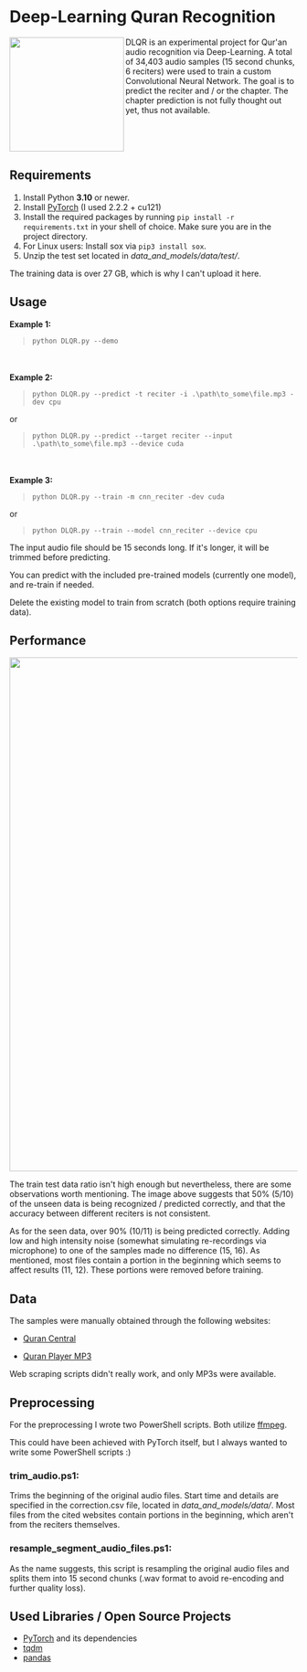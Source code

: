 # Deep-Learning Quran Recognition
<img src='https://raw.githubusercontent.com/m4cit/Deep-Learning-Quran-Recognition/main/gallery/icon.png' align="left" height="200">
DLQR is an experimental project for Qur'an audio recognition via Deep-Learning. A total of 34,403 audio samples (15 second chunks, 6 reciters) were used to train a custom Convolutional Neural Network. The goal is to predict the reciter and / or the chapter. The chapter prediction is not fully thought out yet, thus not available.<br clear="left"/>


## Requirements
1. Install Python **3.10** or newer.
2. Install [PyTorch](https://pytorch.org/get-started/locally/) (I used 2.2.2 + cu121)
3. Install the required packages by running `pip install -r requirements.txt` in your shell of choice. Make sure you are in the project directory.
4. For Linux users: Install sox via `pip3 install sox`.
5. Unzip the test set located in *data_and_models/data/test/*.

The training data is over 27 GB, which is why I can't upload it here.


## Usage
**Example 1:**
>```
>python DLQR.py --demo
>```
\
\
**Example 2:**
>```
>python DLQR.py --predict -t reciter -i .\path\to_some\file.mp3 -dev cpu
>```
or
>```
>python DLQR.py --predict --target reciter --input .\path\to_some\file.mp3 --device cuda
>```
\
\
**Example 3:**
>```
>python DLQR.py --train -m cnn_reciter -dev cuda
>```
or
>```
>python DLQR.py --train --model cnn_reciter --device cpu
>```


The input audio file should be 15 seconds long. If it's longer, it will be trimmed before predicting.

You can predict with the included pre-trained models (currently one model), and re-train if needed.

Delete the existing model to train from scratch (both options require training data).


## Performance
<img src='https://raw.githubusercontent.com/m4cit/Deep-Learning-Quran-Recognition/main/gallery/demo_test_set.png' width="900">

The train test data ratio isn't high enough but nevertheless, there are some observations worth mentioning. The image above suggests that 50% (5/10) of the unseen data is being recognized / predicted correctly, and that the accuracy between different reciters is not consistent.

As for the seen data, over 90% (10/11) is being predicted correctly. Adding low and high intensity noise (somewhat simulating re-recordings via microphone) to one of the samples made no difference (15, 16). As mentioned, most files contain a portion in the beginning which seems to affect results (11, 12). These portions were removed before training.


## Data
The samples were manually obtained through the following websites:

* [Quran Central](https://qurancentral.com/)

* [Quran Player MP3](https://www.quranplayermp3.com/)

Web scraping scripts didn't really work, and only MP3s were available.


## Preprocessing
For the preprocessing I wrote two PowerShell scripts. Both utilize [ffmpeg](https://www.ffmpeg.org/).

This could have been achieved with PyTorch itself, but I always wanted to write some PowerShell scripts :)

### trim_audio.ps1:
Trims the beginning of the original audio files. Start time and details are specified in the correction.csv file, located in *data_and_models/data/*. Most files from the cited websites contain portions in the beginning, which aren't from the reciters themselves.

### resample_segment_audio_files.ps1:
As the name suggests, this script is resampling the original audio files and splits them into 15 second chunks (.wav format to avoid re-encoding and further quality loss).


## Used Libraries / Open Source Projects
* [PyTorch](https://pytorch.org/) and its dependencies
* [tqdm](https://tqdm.github.io/)
* [pandas](https://pandas.pydata.org/)
